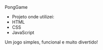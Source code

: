 PongGame
 - Projeto onde utilizei:
 - HTML 
 - CSS 
 - JavaScript
 
 Um jogo simples, funcional e muito divertido!

